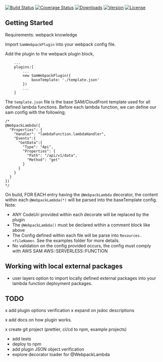<p>
  <a href="https://circleci.com/gh/garrettculos/sam-webpack-plugin/tree/dev"><img src="https://img.shields.io/circleci/project/github/garrettculos/sam-webpack-plugin/dev.svg" alt="Build Status"></a>
  <a href="https://codecov.io/github/garrettculos/sam-webpack-plugin?branch=dev"><img src="https://img.shields.io/codecov/c/github/garrettculos/sam-webpack-plugin/dev.svg" alt="Coverage Status"></a>
  <a href="https://www.npmjs.com/package/sam-webpack-plugin"><img src="https://img.shields.io/npm/dt/sam-webpack-plugin.svg" alt="Downloads"></a>
  <a href="https://www.npmjs.com/package/sam-webpack-plugin"><img src="https://img.shields.io/npm/v/vue.svg" alt="Version"></a>
  <a href="https://www.npmjs.com/package/sam-webpack-plugin"><img src="https://img.shields.io/npm/l/vue.svg" alt="License"></a>
</p>

## Getting Started

Requirements: webpack knowledge

Import `SamWebpackPlugin` into your webpack config file.

Add the plugin to the webpack plugin block,

```
    ...
    plugins:[
        ...
        new SamWebpackPlugin({
            baseTemplate: './template.json'
        })
        ...
    ]
```

The `template.json` file is the base SAM/CloudFront template used for all defined lambda functions.
Before each lambda function, we can define our sam config with the following;

```
/*
@WebpackLambda({
  "Properties": {
    "Handler": "lambdaFunction.lambdaHandler",
    "Events":{
      "GetData":{
        "Type": "Api",
        "Properties": {
          "Path": "/api/v1/data",
          "Method": "get"
        }
      }
    }
  }
})
*/
```

On build, FOR EACH entry having the `@WebpackLambda` decorator, the content within each `@WebpackLambda(*)` will be parsed into the baseTemplate config. Note:

- ANY CodeUri provided within each decorate will be replaced by the plugin
- The `@WebpackLambda()` must be declared within a comment block like above
- The Config defined within each file will be parse into `Resources.<fileName>`. See the examples folder for more details.
- No validation on the config provided occurs, the config must comply with AWS SAM AWS::SERVERLESS::FUNCTION

## Working with local external packages

- user layers option to import locally defined external packages into your lambda function deployment packages.

## TODO

x add plugin options verification
x expand on jsdoc descriptions

x add docs on how plugin works.

x create git project (prettier, ci/cd to npm, example projects)

- add tests
- deploy to npm
- add plugin JSON object verification
- explore decorator loader for @WebpackLambda
